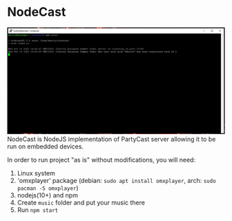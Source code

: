 # NodeCast

<img src="screenshot.png">
NodeCast is NodeJS implementation of PartyCast server allowing it to be run on embedded devices.

In order to run project "as is" without modifications, you will need:
  1. Linux system
  2. 'omxplayer' package (debian: `sudo apt install omxplayer`, arch: `sudo pacman -S omxplayer`)
  3. nodejs(10+) and npm
  4. Create `music` folder and put your music there
  5. Run `npm start`
